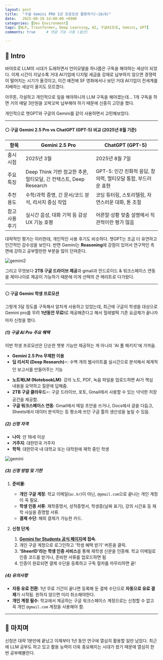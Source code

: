 ```yaml
---
layout: post
title:  "구글 Gemini PRO 1년 프로모션 활용하기(~10/6)"
date:   2025-08-18 14:00:00 +0900
categories: [Dev Environment]
tags: [NLP, Trasnformer, Deep Learning, AI, 구글AI프로, Gemini, GPT]
comments: true     # 댓글 기능 사용 (옵션)

---
```



## 🔵 Intro
바야흐로 LLM의 시대가 도래하면서 언어모델을 하나쯤은 구독을 해야하는 세상이 되었다. 이제 시간이 지날수록 거대 AI기업에 디지털 세금을 강제로 납부하지 않으면 경쟁력이 떨어지는 시기가 올것이고, 이건 예전에 SF 영화에서나 보던 거대 AI기업이 전세계를 지배하는 세상이 올지도 모르겠다.

아무튼, 각설하고 개인적으로 일을 해야하니까 LLM 구독을 해야겠는데... 1개 구독을 하면 거의 매달 3만원을 꼬박꼬박 납부해야 하기 때문에 신중히 고민을 했다.

개인적으로 챗GPT와 구글의 Gemini를 같이 사용하면서 고민해보았다. 

---

#### ⚪ 구글 Gemini 2.5 Pro vs ChatGPT (GPT-5) 비교 (2025년 8월 기준)

| 항목 | Gemini 2.5 Pro | ChatGPT (GPT-5) |
|------|----------------|-----------------|
| 출시 시점 | 2025년 3월 | 2025년 8월 7일 |
| 주요 특징 | Deep Think 기반 정교한 추론, 멀티모달, 긴 컨텍스트, Deep Research | GPT-5: 인간 친화적 응답, 창의력, 멀티모달 통합, 부드러운 표현 |
| 추천 용도 | 수학/과학 증명, 긴 문서/코드 분석, 리서치 중심 작업 | 코딩 튜터링, 스토리텔링, 자연스러운 대화, 톤 조절 |
| 참고 사용 후기 | 실시간 음성, 대화 기억 등 감성 UX 기능 호평 | 어른말·상황 맞춤 설명에서 직관적이란 평가 많음 |

대략적인 평가는 이러한데, 개인적인 사용 후기도 비슷하다. 챗GPT는 조금 더 유연하고 인간적인 감수성을 보인다. 반면 Gemini는 **Reasoning**에 강점이 있어서 연구적인 측면에 강하고 공부할만한 부분을 많이 던져준다.

![gemini2](https://encrypted-tbn0.gstatic.com/images?q=tbn:ANd9GcQm0Qw9-n8Wwj6C2ANdYvgbJ6ESqXYMdh7dKg&s)

그리고 무엇보다 **2TB 구글 드라이브 제공**과 gmail과 안드로이드 & 워크스페이스 연동을 제미나이로 제공이 가능하기 때문에 이게 선택의 큰 메리트로 다가왔다.


---

#### ⚪ 구글 Gemini 학생 프로모션

그렇게 3달 정도를 구독해서 알차게 사용하고 있었는데, 최근에 구글이 학생을 대상으로 Gemini pro를 무려 **1년동안 무료**❗로 제공해준다고 해서 헐레벌떡 기존 요금제가 끝나자마자 신청을 했다.

##### (1) 구글 AI Pro 주요 혜택

이번 학생 프로모션은 단순한 챗봇 기능만 제공하는 게 아니라 'AI 풀 패키지'에 가까움.

- **Gemini 2.5 Pro 무제한 이용**
- **딥 리서치 (Deep Research)**⭐: 수백 개의 웹사이트를 실시간으로 분석해서 체계적인 보고서를 만들어주는 기능
* **노트북LM (NotebookLM)**: 강의 노트, PDF, 녹음 파일을 업로드하면 AI가 핵심 내용을 요약하고 질문에 답해줌.
* **2TB 구글 클라우드**⭐: 구글 드라이브, 포토, Gmail에서 사용할 수 있는 넉넉한 저장 공간을 제공함.
* **구글 워크스페이스 연동**: Gmail에서 메일 초안을 쓰거나, Docs에서 글을 다듬고, Sheets에서 데이터 분석하는 등 평소에 쓰던 구글 툴의 생산성을 높일 수 있음.

##### (2) 신청 자격

* **나이**: 만 18세 이상
* **거주지**: 대한민국 거주자
* **학적**: 대한민국 내 대학교 또는 대학원에 재학 중인 학생 

![gemini](https://lh3.googleusercontent.com/Q7M1CbGsNFj68xaHPP0R7zhQCZDPVAiox508rQCTOLTPUJiTN-FW40nJOXXDCYwopNvX21Qijl3BWNPlPgyhztymwbJIQbrHpkM=e365-pa-nu-w5760)


##### (3) 신청 방법 및 기한

1.  **준비물**:
    * **개인 구글 계정**: 학교 이메일(`ac.kr`)이 아닌, `@gmail.com`으로 끝나는 개인 계정이 꼭 필요.
    * **학생 인증 서류**: 재학증명서, 성적증명서, 학생증(날짜 표기), 강의 시간표 등 재학 사실을 증명할 서류.
    * **결제 수단**: 해외 결제가 가능한 카드. 

2.  **신청 단계**:
    1.  **[Gemini for Students 공식 페이지](https://gemini.google/students/?hl=ko)에 접속.**
    2.  개인 구글 계정으로 로그인하고 '학생 혜택 받기' 버튼을 클릭.
    3.  **'SheerID'라는 학생 인증 서비스**를 통해 재학생 신분을 인증해. 학교 이메일로 인증 코드를 받거나, 준비한 서류를 업로드하면 됨
    4.  인증이 완료되면 결제 수단을 등록하고 구독 절차를 마무리하면 끝!

##### (4) 유의사항

* **자동 유료 전환**: 1년 무료 기간이 끝나면 등록해 둔 결제 수단으로 **자동으로 유료 결제**가 시작됨. 원하지 않으면 미리 취소해야한다.
* **개인 계정 필수**: 학교에서 제공하는 구글 워크스페이스 계정으로는 신청할 수 없고 꼭 개인 `@gmail.com` 계정을 사용해야 함.

---


## 🔵 마치며

신청은 대략 1분만에 끝났고 이제부터 1년 동안 연구에 열심히 활용할 일만 남았다. 최근에 LLM 공부도 하고 있고 활용 능력이 더욱 중요해지는 시대가 왔기 때문에 열심히 한번 공부해볼란다.